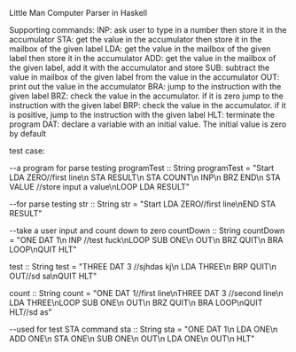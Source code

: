 Little Man Computer Parser in Haskell

Supporting commands:
INP: ask user to type in a number then store it in the accumulator
STA: get the value in the accumulator then store it in the mailbox of the given label
LDA: get the value in the mailbox of the given label then store it in the accumulator
ADD: get the value in the mailbox of the given label, add it with the accumulator and store
SUB: subtract the value in mailbox of the given label from the value in the accumulator
OUT: print out the value in the accumulator
BRA: jump to the instruction with the given label
BRZ: check the value in the accumulator. if it is zero jump to the instruction with the given label
BRP: check the value in the accumulator. if it is positive, jump to the instruction with the given label
HLT: terminate the program
DAT: declare a variable with an initial value. The initial value is zero by default

test case:

--a program for parse testing
programTest :: String
programTest = "Start LDA ZERO//first line\n STA RESULT\n STA COUNT\n INP\n BRZ END\n STA VALUE //store input a value\nLOOP LDA RESULT"

--for parse testing
str :: String 
str = "Start LDA ZERO//first line\nEND STA RESULT"

--take a user input and count down to zero
countDown :: String
countDown = "ONE DAT 1\n INP //test fuck\nLOOP SUB ONE\n OUT\n BRZ QUIT\n BRA LOOP\nQUIT HLT"

test :: String
test = "THREE DAT 3 //sjhdas kj\n LDA THREE\n BRP QUIT\n OUT//sd sa\nQUIT HLT"

count :: String 
count = "ONE DAT 1//first line\nTHREE DAT 3 //second line\n LDA THREE\nLOOP SUB ONE\n OUT\n BRZ QUIT\n BRA LOOP\nQUIT HLT//sd as"

--used for test STA command
sta :: String
sta = "ONE DAT 1\n LDA ONE\n ADD ONE\n STA ONE\n SUB ONE\n OUT\n LDA ONE\n OUT\n HLT"